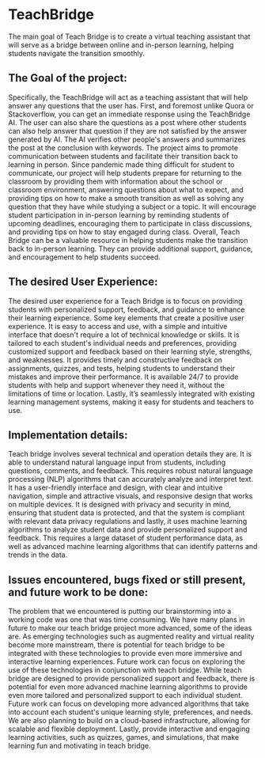 # TeachBridge
The main goal of Teach Bridge is to create a virtual teaching assistant that will serve as a bridge between online and in-person learning, helping students navigate the transition smoothly.


## The Goal of the project: 

Specifically, the TeachBridge will act as a teaching assistant that will help answer any questions that the user has. First, and foremost unlike Quora or Stackoverflow, you can get an immediate response using the TeachBridge AI. The user can also share the questions as a post where other students can also help answer that question if they are not satisfied by the answer generated by AI. The AI verifies other people's answers and summarizes the post at the conclusion with keywords. The project aims to promote communication between students and facilitate their transition back to learning in person. Since pandemic made thing difficult for student to communicate, our project will help students prepare for returning to the classroom by providing them with information about the school or classroom environment, answering questions about what to expect, and providing tips on how to make a smooth transition as well as solving any question that they have while studying a subject or a topic. It will encourage student participation in in-person learning by reminding students of upcoming deadlines, encouraging them to participate in class discussions, and providing tips on how to stay engaged during class. Overall, Teach Bridge can be a valuable resource in helping students make the transition back to in-person learning. They can provide additional support, guidance, and encouragement to help students succeed. 

## The desired User Experience: 

The desired user experience for a Teach Bridge is to focus on providing students with personalized support, feedback, and guidance to enhance their learning experience. Some key elements that create a positive user experience. It is easy to access and use, with a simple and intuitive interface that doesn't require a lot of technical knowledge or skills. It is tailored to each student's individual needs and preferences, providing customized support and feedback based on their learning style, strengths, and weaknesses. It provides timely and constructive feedback on assignments, quizzes, and tests, helping students to understand their mistakes and improve their performance. It is available 24/7 to provide students with help and support whenever they need it, without the limitations of time or location. Lastly, it’s seamlessly integrated with existing learning management systems, making it easy for students and teachers to use. 

## Implementation details: 

Teach bridge involves several technical and operation details they are. It is able to understand natural language input from students, including questions, comments, and feedback. This requires robust natural language processing (NLP) algorithms that can accurately analyze and interpret text. It has a user-friendly interface and design, with clear and intuitive navigation, simple and attractive visuals, and responsive design that works on multiple devices. It is designed with privacy and security in mind, ensuring that student data is protected, and that the system is compliant with relevant data privacy regulations and lastly, it uses machine learning algorithms to analyze student data and provide personalized support and feedback. This requires a large dataset of student performance data, as well as advanced machine learning algorithms that can identify patterns and trends in the data. 

 

## Issues encountered, bugs fixed or still present, and future work to be done: 

The problem that we encountered is putting our brainstorming into a working code was one that was time consuming. We have many plans in future to make our teach bridge project more advanced, some of the ideas are. As emerging technologies such as augmented reality and virtual reality become more mainstream, there is potential for teach bridge to be integrated with these technologies to provide even more immersive and interactive learning experiences. Future work can focus on exploring the use of these technologies in conjunction with teach bridge. While teach bridge are designed to provide personalized support and feedback, there is potential for even more advanced machine learning algorithms to provide even more tailored and personalized support to each individual student. Future work can focus on developing more advanced algorithms that take into account each student's unique learning style, preferences, and needs. We are also planning to build on a cloud-based infrastructure, allowing for scalable and flexible deployment. Lastly, provide interactive and engaging learning activities, such as quizzes, games, and simulations, that make learning fun and motivating in teach bridge. 

